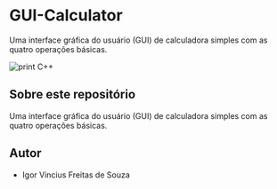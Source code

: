 



# GUI-Calculator
Uma interface gráfica do usuário (GUI) de calculadora simples com as quatro operações básicas.

![print](https://user-images.githubusercontent.com/35240152/35071375-3fd70116-fbbf-11e7-8be7-4b4dd0cd08eb.jpg)
C++
## Sobre este repositório

Uma interface gráfica do usuário (GUI) de calculadora simples com as quatro operações básicas.

## Autor

* Igor Vincius Freitas de Souza
